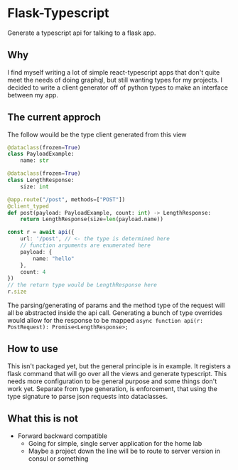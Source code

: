 # Flask-Typescript
Generate a typescript api for talking to a flask app.

## Why
I find myself writing a lot of simple react-typescript apps that don't quite meet the needs of doing graphql, but still wanting types for my projects. I decided to write a client generator off of python types to make an interface between my app. 

## The current approch
The follow wouild be the type client generated from this view
```python
@dataclass(frozen=True)
class PayloadExample:
    name: str

@dataclass(frozen=True)
class LengthResponse:
    size: int

@app.route("/post", methods=["POST"])
@client_typed
def post(payload: PayloadExample, count: int) -> LengthResponse:
    return LengthResponse(size=len(payload.name))
```
```typescript
const r = await api({
    url: '/post', // <- the type is determined here
    // function arguments are enumerated here
    payload: {
        name: "hello"
    },
    count: 4
})
// the return type would be LengthResponse here
r.size
```
The parsing/generating of params and the method type of the request will all be abstracted inside the api call. Generating a bunch of type overrides would allow for the response to be mapped
`async function api(r: PostRequest): Promise<LengthResponse>;`

## How to use
This isn't packaged yet, but the general principle is in example. It registers a flask command that will go over all the views and generate typescript. This needs more configuration to be general purpose and some things don't work yet. Separate from type generation, is enforcement, that using the type signature to parse json requests into dataclasses.

## What this is not
- Forward backward compatible
  - Going for simple, single server application for the home lab
  - Maybe a project down the line will be to route to server version in consul or something
